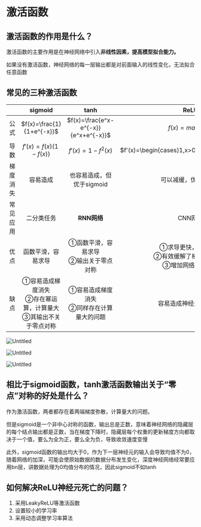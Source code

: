 # 激活函数


## 激活函数的作用是什么？

激活函数的主要作用是在神经网络中引入**非线性因素，提高模型拟合能力。**

如果没有激活函数，神经网络的每一层输出都是对前面输入的线性变化，无法拟合任意函数

## 常见的三种激活函数


|          |                           sigmoid                            |                          tanh                          |                             ReLU                             |
| :------: | :----------------------------------------------------------: | :----------------------------------------------------: | :----------------------------------------------------------: |
|   公式   |                  $f(x)=\frac{1}{1+e^{-x}}$                   |          $f(x)=\frac{e^x-e^{-x}}{e^x+e^{-x}}$          |                       $f(x)=max(0,x)$                        |
|   导数   |                     $f'(x)=f(x)(1-f(x))$                     |                    $f'(x)=1-f^2(x)$                    |       $f'(x)=\begin{cases}1,x>0\\0,x\leq0\end{cases}$        |
| 梯度消失 |                           容易造成                           |               也容易造成，但优于sigmoid                |                     可以减缓，优于前两者                     |
| 常见应用 |                          二分类任务                          |                      **RNN网络**                       |                           CNN网络                            |
|   优点   |                      函数平滑，容易求导                      |        ①函数平滑，容易求导<br>②输出关于零点对称        | ①求导更快，收敛更快   <br>②有效缓解了梯度消失问题<br>③增加网络的稀疏性 |
|   缺点   | ①容易造成梯度消失       <br>②存在幂运算，计算量大<br>③其输出不关于零点对称 |     ①容易造成梯度消失  <br>②同样存在计算量大的问题     |                    容易造成神经元的“死亡”                    |

![Untitled](%E6%BF%80%E6%B4%BB%E5%87%BD%E6%95%B0%2017c018d7a7ed4860a9e4cff444aeba77/Untitled.png)

![Untitled](%E6%BF%80%E6%B4%BB%E5%87%BD%E6%95%B0%2017c018d7a7ed4860a9e4cff444aeba77/Untitled%201.png)

![Untitled](%E6%BF%80%E6%B4%BB%E5%87%BD%E6%95%B0%2017c018d7a7ed4860a9e4cff444aeba77/Untitled%202.png)

## ****相比于sigmoid函数，tanh激活函数输出关于“零点”对称的好处是什么？****

作为激活函数，两者都存在着两端梯度弥散，计算量大的问题。

但是sigmoid是一个非中心对称的函数，输出总是正数，意味着神经网络的隐藏层的每个结点输出都是正数，当在梯度下降时，隐藏层每个权重的更新梯度方向都取决于一个值，要么为全为正，要么全为负，导致收敛速度变慢

此外，sigmoid函数的输出均大于0，作为下一层神经元的输入会导致均值不为0，随着网络的加深，可能会使原始数据的数据分布发生变化，深度神经网络经常要应用bn层，讲数据处理为0均值分布的情况，因此sigmoid不如tanh

## 如何解决ReLU神经元死亡的问题？

1. 采用LeakyReLU等激活函数
2. 设置较小的学习率
3. 采用动态调整学习率算法

